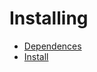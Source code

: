 # Installing

* [Dependences](install/dependencies.md)
* [Install](install/install.md)[](README.md)

